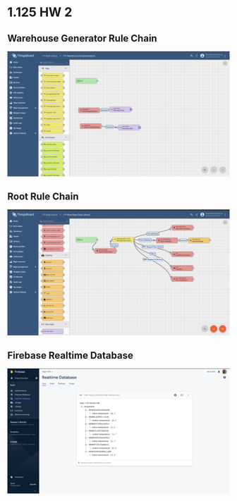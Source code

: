 # 1.125 HW 2

## Warehouse Generator Rule Chain
![](./images/warehouse.png)

## Root Rule Chain
![](./images/root.png)

## Firebase Realtime Database
![](./images/firebase.png)